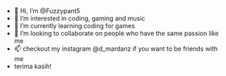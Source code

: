 - 👋 Hi, I’m @Fuzzypant5
- 👀 I’m interested in coding, gaming and music
- 🌱 I’m currently learning coding for games
- 💞️ I’m looking to collaborate on people who have the same passion like me
- 📫 checkout my instagram @d_mardanz if you want to be friends with me
- terima kasih!

<!---
Fuzzypant5/Fuzzypant5 is a ✨ special ✨ repository because its `README.md` (this file) appears on your GitHub profile.
You can click the Preview link to take a look at your changes.
--->
